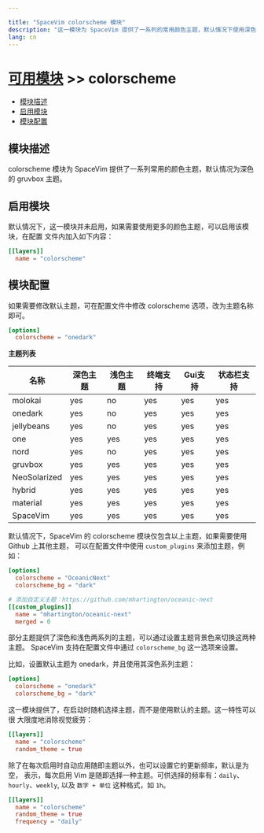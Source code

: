 ```yaml
---

title: "SpaceVim colorscheme 模块"
description: "这一模块为 SpaceVim 提供了一系列的常用颜色主题，默认情况下使用深色 gruvbox 作为默认主题。该模块提供了快速切换主题、随机主题等特性。"
lang: cn
---
```


# [可用模块](../) >> colorscheme

<!-- vim-markdown-toc GFM -->

- [模块描述](#模块描述)
- [启用模块](#启用模块)
- [模块配置](#模块配置)

<!-- vim-markdown-toc -->

## 模块描述

colorscheme 模块为 SpaceVim 提供了一系列常用的颜色主题，默认情况为深色的 gruvbox 主题。

## 启用模块

默认情况下，这一模块并未启用，如果需要使用更多的颜色主题，可以启用该模块，在配置
文件内加入如下内容：

```toml
[[layers]]
  name = "colorscheme"
```

## 模块配置

如果需要修改默认主题，可在配置文件中修改 colorscheme 选项，改为主题名称即可。

```toml
[options]
  colorscheme = "onedark"
```

**主题列表**

| 名称         | 深色主题 | 浅色主题 | 终端支持 | Gui支持 | 状态栏支持 |
| ------------ | -------- | -------- | -------- | ------- | ---------- |
| molokai      | yes      | no       | yes      | yes     | yes        |
| onedark      | yes      | no       | yes      | yes     | yes        |
| jellybeans   | yes      | no       | yes      | yes     | yes        |
| one          | yes      | yes      | yes      | yes     | yes        |
| nord         | yes      | no       | yes      | yes     | yes        |
| gruvbox      | yes      | yes      | yes      | yes     | yes        |
| NeoSolarized | yes      | yes      | yes      | yes     | yes        |
| hybrid       | yes      | yes      | yes      | yes     | yes        |
| material     | yes      | yes      | yes      | yes     | yes        |
| SpaceVim     | yes      | yes      | yes      | yes     | yes        |

默认情况下，SpaceVim 的 colorscheme 模块仅包含以上主题，如果需要使用 Github 上其他主题，
可以在配置文件中使用 `custom_plugins` 来添加主题，例如：

```toml
[options]
  colorscheme = "OceanicNext"
  colorscheme_bg = "dark"

# 添加自定义主题：https://github.com/mhartington/oceanic-next
[[custom_plugins]]
  name = "mhartington/oceanic-next"
  merged = 0
```


部分主题提供了深色和浅色两系列的主题，可以通过设置主题背景色来切换这两种主题。
SpaceVim 支持在配置文件中通过 `colorscheme_bg` 这一选项来设置。

比如，设置默认主题为 onedark，并且使用其深色系列主题：

```toml
[options]
  colorscheme = "onedark"
  colorscheme_bg = "dark"
```

这一模块提供了，在启动时随机选择主题，而不是使用默认的主题。这一特性可以很
大限度地消除视觉疲劳：

```toml
[[layers]]
  name = "colorscheme"
  random_theme = true
```

除了在每次启用时自动应用随即主题以外，也可以设置它的更新频率，默认是为空，
表示，每次启用 Vim 是随即选择一种主题。可供选择的频率有：`daily`、`hourly`、`weekly`, 
以及 `数字 + 单位` 这种格式，如 `1h`。

```toml
[[layers]]
  name = "colorscheme"
  random_theme = true
  frequency = "daily"
```

